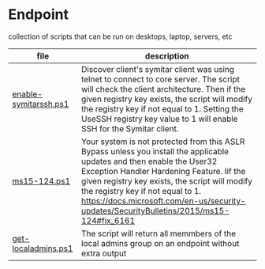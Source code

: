 # Endpoint
collection of scripts that can be run on desktops, laptop, servers, etc

| file | description |
|---|---|
|[enable-symitarssh.ps1](enable-symitarssh.ps1)| Discover client's symitar client was using telnet to connect to core server. The script will check the client architecture. Then if the given registry key exists, the script will modify the registry key if not equal to 1. Setting the UseSSH registry key value to 1 will enable SSH for the Symitar client.|
|[ms15-124.ps1](ms15-124.ps1)| Your system is not protected from this ASLR Bypass unless you install the applicable updates and then enable the User32 Exception Handler Hardening Feature. Iif the given registry key exists, the script will modify the registry key if not equal to 1. https://docs.microsoft.com/en-us/security-updates/SecurityBulletins/2015/ms15-124#fix_6161|
|[get-localadmins.ps1](get-localadmins.ps1)| The script will return all memmbers of the local admins group on an endpoint without extra output|
